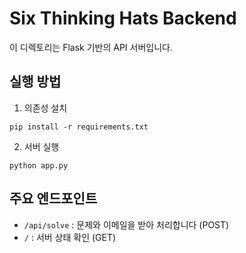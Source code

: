 # Six Thinking Hats Backend

이 디렉토리는 Flask 기반의 API 서버입니다.

## 실행 방법

1. 의존성 설치
```
pip install -r requirements.txt
```

2. 서버 실행
```
python app.py
```

## 주요 엔드포인트
- `/api/solve` : 문제와 이메일을 받아 처리합니다 (POST)
- `/` : 서버 상태 확인 (GET)
